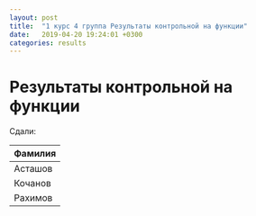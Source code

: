 ```yaml
---
layout: post
title:  "1 курс 4 группа Результаты контрольной на функции"
date:   2019-04-20 19:24:01 +0300
categories: results
---
```

# Результаты контрольной на функции

Сдали:

|Фамилия|
|-------|
|Асташов|
|Кочанов|
|Рахимов|

